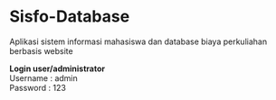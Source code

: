 # Sisfo-Database
Aplikasi sistem informasi mahasiswa dan database biaya perkuliahan berbasis website

<b>Login user/administrator</b> <br>
Username : admin<br>
Password : 123
